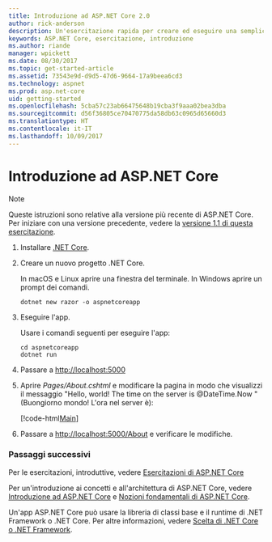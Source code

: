 ```yaml
---
title: Introduzione ad ASP.NET Core 2.0
author: rick-anderson
description: Un'esercitazione rapida per creare ed eseguire una semplice app Hello World usando ASP.NET Core.
keywords: ASP.NET Core, esercitazione, introduzione
ms.author: riande
manager: wpickett
ms.date: 08/30/2017
ms.topic: get-started-article
ms.assetid: 73543e9d-d9d5-47d6-9664-17a9beea6cd3
ms.technology: aspnet
ms.prod: asp.net-core
uid: getting-started
ms.openlocfilehash: 5cba57c23ab66475648b19cba3f9aaa02bea3dba
ms.sourcegitcommit: d56f36805ce70470775da58db63c0965d65660d3
ms.translationtype: HT
ms.contentlocale: it-IT
ms.lasthandoff: 10/09/2017
---
```

# <a name="getting-started-with-aspnet-core"></a>Introduzione ad ASP.NET Core

> [!NOTE]
> Queste istruzioni sono relative alla versione più recente di ASP.NET Core. Per iniziare con una versione precedente, vedere la [versione 1.1 di questa esercitazione](xref:getting-started-1.1).

1. Installare [.NET Core](https://www.microsoft.com/net/core/).

2. Creare un nuovo progetto .NET Core.

   In macOS e Linux aprire una finestra del terminale. In Windows aprire un prompt dei comandi.

    ```terminal
    dotnet new razor -o aspnetcoreapp
    ```
    
4. Eseguire l'app.

    Usare i comandi seguenti per eseguire l'app:

    ```terminal
    cd aspnetcoreapp
    dotnet run
    ```

5. Passare a [http://localhost:5000](http://localhost:5000)

6. Aprire *Pages/About.cshtml* e modificare la pagina in modo che visualizzi il messaggio "Hello, world! The time on the server is @DateTime.Now " (Buongiorno mondo! L'ora nel server è):

    [!code-html[Main](getting-started/sample/getting-started/about.cshtml?highlight=9&range=1-9)]

7. Passare a [http://localhost:5000/About](http://localhost:5000/About) e verificare le modifiche.

### <a name="next-steps"></a>Passaggi successivi

Per le esercitazioni, introduttive, vedere [Esercitazioni di ASP.NET Core](tutorials/index.md)

Per un'introduzione ai concetti e all'architettura di ASP.NET Core, vedere [Introduzione ad ASP.NET Core](index.md) e [Nozioni fondamentali di ASP.NET Core](fundamentals/index.md).

Un'app ASP.NET Core può usare la libreria di classi base e il runtime di .NET Framework o .NET Core. Per altre informazioni, vedere [Scelta di .NET Core o .NET Framework](https://docs.microsoft.com/dotnet/articles/standard/choosing-core-framework-server).
